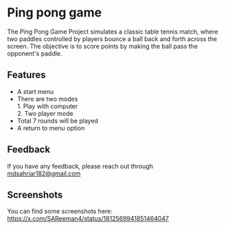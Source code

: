 
# Ping pong game

The Ping Pong Game Project simulates a classic table tennis match, where two paddles controlled by players bounce a ball back and forth across the screen. The objective is to score points by making the ball pass the opponent's paddle.


## Features

- A start menu
- There are two modes  
        1. Play with computer  
        2. Two player mode
- Total 7 rounds will be played
- A return to menu option


## Feedback

If you have any feedback, please reach out through mdsahriar182@gmail.com


## Screenshots

You can find some screenshots here: https://x.com/SAReeman4/status/1812569941851464047
